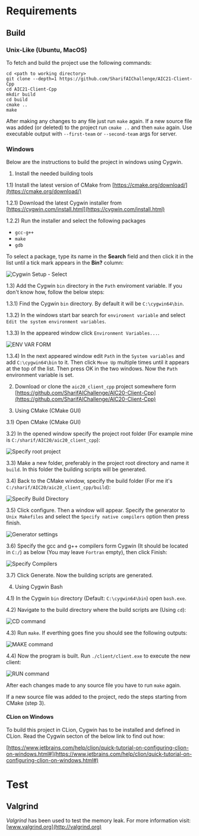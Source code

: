 # Requirements 

## Build

### Unix-Like (Ubuntu, MacOS)

To fetch and build the project use the following commands:

```
cd <path to working directory>
git clone --depth=1 https://github.com/SharifAIChallenge/AIC21-Client-Cpp
cd AIC21-Client-Cpp
mkdir build
cd build
cmake ..
make
```

After making any changes to any file just run `make` again.
If a new source file was added (or deleted) to the project run `cmake ..` and then `make` again.
Use executable output with `--first-team` or `--second-team` args for server.

### Windows

Below are the instructions to build the project in windows using Cygwin.

1) Install the needed building tools

1.1) Install the latest version of CMake from [https://cmake.org/download/](https://cmake.org/download/)

1.2.1) Download the latest Cygwin installer from [https://cygwin.com/install.html](https://cygwin.com/install.html)

1.2.2) Run the installer and select the following packages
* `gcc-g++`
* `make`
* `gdb`

To select a package, type its name in the **Search** field and then 
click it in the list until a tick mark appears in the **Bin?** column:

![Cygwin Setup - Select](https://user-images.githubusercontent.com/19154217/74582910-f9c11e00-4fd6-11ea-8b01-6e8b2e5fd348.png)

1.3) Add the Cygwin `bin` directory in the `Path` enviroment variable. If you don't know how, follow the below steps:

1.3.1) Find the Cygwin `bin` directory. By default it will be `C:\cygwin64\bin`.

1.3.2) In the windows start bar search for `enviroment variable` and select `Edit the system environment variables`.

1.3.3) In the appeared window click `Environment Variables...`.

![ENV VAR FORM](https://user-images.githubusercontent.com/19154217/74583536-2710ca80-4fdd-11ea-8027-6e64e1437960.png)

1.3.4) In the next appeared window edit `Path` in the `System variables` and add `C:\cygwin64\bin` to it. Then 
click `Move Up` multiple times until it appears at the top of the list. Then press OK in the two windows. Now the `Path` 
environment variable is set.

2) Download or clone the `aic20_client_cpp` project somewhere form 
[https://github.com/SharifAIChallenge/AIC20-Client-Cpp](https://github.com/SharifAIChallenge/AIC20-Client-Cpp)

3) Using CMake (CMake GUI)

3.1) Open CMake (CMake GUI)

3.2) In the opened window specify the project root folder (For example mine is `C:/sharif/AIC20/aic20_client_cpp`):

![Specify root project](https://user-images.githubusercontent.com/19154217/74583022-1c076b80-4fd8-11ea-963c-9028b89669ba.png)

3.3) Make a new folder, preferably in the project root directory and name it `build`. In this folder the building scripts will be 
generated.

3.4) Back to the CMake window, specify the build folder (For me it's `C:/sharif/AIC20/aic20_client_cpp/build`):

![Specify Build Directory](https://user-images.githubusercontent.com/19154217/74583144-24ac7180-4fd9-11ea-9a3c-8c016f6c8795.png)

3.5) Click configure. Then a window will appear. Specify the generator to `Unix Makefiles` and select the `Specify native compilers` option then press finish.

![Generator settings](https://user-images.githubusercontent.com/19154217/74583238-5e31ac80-4fda-11ea-8b18-49887ec50081.png)

3.6) Specify the gcc and g++ compilers form Cygwin (It should be located in `C:/`) as below (You may leave `Fortran` empty), then click Finish:

![Specify Compilers](https://user-images.githubusercontent.com/19154217/74583334-43136c80-4fdb-11ea-875a-55ce30933479.png)

3.7) Click Generate. Now the building scripts are generated.

4) Using Cygwin Bash

4.1) In the Cygwin `bin` directory (Default: `C:\cygwin64\bin`) open `bash.exe`.

4.2) Navigate to the build directory where the build scripts are (Using `cd`):

![CD command](https://user-images.githubusercontent.com/19154217/74583724-57596880-4fdf-11ea-8dcf-52945686935b.png)

4.3) Run `make`. If everthing goes fine you should see the following outputs:

![MAKE command](https://user-images.githubusercontent.com/19154217/74583759-a3a4a880-4fdf-11ea-9d93-6dadba486692.png)

4.4) Now the program is built. Run `./client/client.exe` to execute the new client:

![RUN command](https://user-images.githubusercontent.com/19154217/74583814-3f361900-4fe0-11ea-901c-91a45461c150.png)

After each changes made to any source file you have to run `make` again.

If a new source file was added to the project, redo the steps starting from CMake (step 3).

#### CLion on Windows

To build this project in CLion, Cygwin has to be installed and defined in CLion. 
Read the Cygwin secton of the below link to find out how:

[https://www.jetbrains.com/help/clion/quick-tutorial-on-configuring-clion-on-windows.html#](https://www.jetbrains.com/help/clion/quick-tutorial-on-configuring-clion-on-windows.html#)

# Test
## Valgrind
*Valgrind* has been used to test the memory leak. 
For more information visit: 
[www.valgrind.org](http://valgrind.org)


